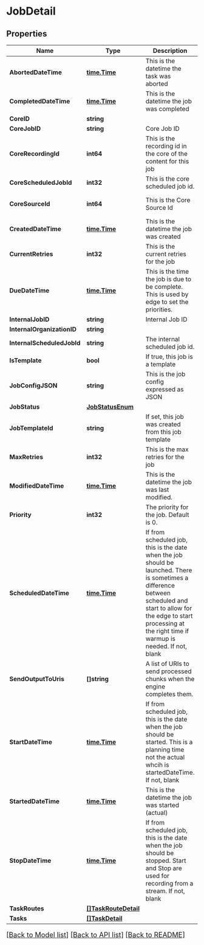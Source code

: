 # JobDetail

## Properties

Name | Type | Description | Notes
------------ | ------------- | ------------- | -------------
**AbortedDateTime** | [**time.Time**](time.Time.md) | This is the datetime the task was aborted | [optional] 
**CompletedDateTime** | [**time.Time**](time.Time.md) | This is the datetime the job was completed | [optional] 
**CoreID** | **string** |  | [optional] 
**CoreJobID** | **string** | Core Job ID | [optional] 
**CoreRecordingId** | **int64** | This is the recording id in the core of the content for this job | [optional] 
**CoreScheduledJobId** | **int32** | This is the core scheduled job id. | [optional] 
**CoreSourceId** | **int64** | This is the Core Source Id | [optional] [default to 0]
**CreatedDateTime** | [**time.Time**](time.Time.md) | This is the datetime the job was created | [optional] 
**CurrentRetries** | **int32** | This is the current retries for the job | [optional] [default to 0]
**DueDateTime** | [**time.Time**](time.Time.md) | This is the time the job is due to be complete.  This is used by edge to set the priorities. | [optional] 
**InternalJobID** | **string** | Internal Job ID | [optional] 
**InternalOrganizationID** | **string** |  | [optional] 
**InternalScheduledJobId** | **string** | The internal scheduled job id. | [optional] 
**IsTemplate** | **bool** | If true, this job is a template | [optional] 
**JobConfigJSON** | **string** | This is the job config expressed as JSON | [optional] 
**JobStatus** | [**JobStatusEnum**](JobStatusEnum.md) |  | [optional] 
**JobTemplateId** | **string** | If set, this job was created from this job template | [optional] 
**MaxRetries** | **int32** | This is the max retries for the job | [optional] [default to 0]
**ModifiedDateTime** | [**time.Time**](time.Time.md) | This is the datetime the job was last modified. | [optional] 
**Priority** | **int32** | The priority for the job.  Default is 0. | [optional] [default to 0]
**ScheduledDateTime** | [**time.Time**](time.Time.md) | If from scheduled job, this is the date when the job should be launched. There is sometimes a difference between scheduled and start to allow for the edge to start processing at the right time if warmup is needed. If not, blank | [optional] 
**SendOutputToUris** | **[]string** | A list of URIs to send processed chunks when the engine completes them. | [optional] 
**StartDateTime** | [**time.Time**](time.Time.md) | If from scheduled job, this is the date when the job should be started. This is a planning time not the actual whcih is startedDateTime.  If not, blank | [optional] 
**StartedDateTime** | [**time.Time**](time.Time.md) | This is the datetime the job was started (actual) | [optional] 
**StopDateTime** | [**time.Time**](time.Time.md) | If from scheduled job, this is the date when the job should be stopped. Start and Stop are used for recording from a stream.  If not, blank | [optional] 
**TaskRoutes** | [**[]TaskRouteDetail**](TaskRouteDetail.md) |  | [optional] 
**Tasks** | [**[]TaskDetail**](TaskDetail.md) |  | [optional] 

[[Back to Model list]](../README.md#documentation-for-models) [[Back to API list]](../README.md#documentation-for-api-endpoints) [[Back to README]](../README.md)

<style>
     p, ul, ol, li { font-size: 18px !important;}
</style>


